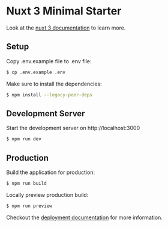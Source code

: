 # Nuxt 3 Minimal Starter

Look at the [nuxt 3 documentation](https://v3.nuxtjs.org) to learn more.

## Setup

Copy .env.example file to .env file:

```bash
$ cp .env.example .env
```

Make sure to install the dependencies:

```bash
$ npm install --legacy-peer-deps
```

## Development Server

Start the development server on http://localhost:3000

```bash
$ npm run dev
```

## Production

Build the application for production:

```bash
$ npm run build
```

Locally preview production build:

```bash
$ npm run preview
```

Checkout the [deployment documentation](https://v3.nuxtjs.org/guide/deploy/presets) for more information.

